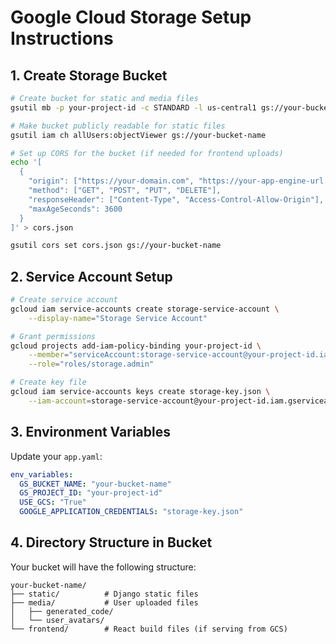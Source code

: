 # Google Cloud Storage Setup Instructions

## 1. Create Storage Bucket

```bash
# Create bucket for static and media files
gsutil mb -p your-project-id -c STANDARD -l us-central1 gs://your-bucket-name

# Make bucket publicly readable for static files
gsutil iam ch allUsers:objectViewer gs://your-bucket-name

# Set up CORS for the bucket (if needed for frontend uploads)
echo '[
  {
    "origin": ["https://your-domain.com", "https://your-app-engine-url.appspot.com"],
    "method": ["GET", "POST", "PUT", "DELETE"],
    "responseHeader": ["Content-Type", "Access-Control-Allow-Origin"],
    "maxAgeSeconds": 3600
  }
]' > cors.json

gsutil cors set cors.json gs://your-bucket-name
```

## 2. Service Account Setup

```bash
# Create service account
gcloud iam service-accounts create storage-service-account \
    --display-name="Storage Service Account"

# Grant permissions
gcloud projects add-iam-policy-binding your-project-id \
    --member="serviceAccount:storage-service-account@your-project-id.iam.gserviceaccount.com" \
    --role="roles/storage.admin"

# Create key file
gcloud iam service-accounts keys create storage-key.json \
    --iam-account=storage-service-account@your-project-id.iam.gserviceaccount.com
```

## 3. Environment Variables

Update your `app.yaml`:

```yaml
env_variables:
  GS_BUCKET_NAME: "your-bucket-name"
  GS_PROJECT_ID: "your-project-id"
  USE_GCS: "True"
  GOOGLE_APPLICATION_CREDENTIALS: "storage-key.json"
```

## 4. Directory Structure in Bucket

Your bucket will have the following structure:
```
your-bucket-name/
├── static/          # Django static files
├── media/           # User uploaded files
│   ├── generated_code/
│   └── user_avatars/
└── frontend/        # React build files (if serving from GCS)
```